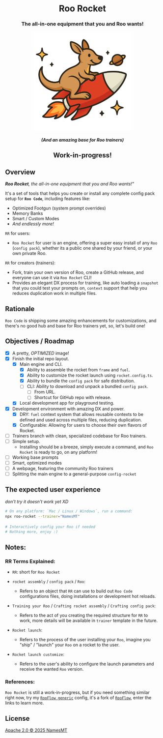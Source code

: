 <div align="center">

# Roo Rocket

<h3>The all-in-one equipment that you and Roo wants!</h3>
<img src="./branding.svg" alt="Roo Rocket's logo" width="320"/>
<h5>(And an amazing base for Roo trainers)</h5>

<h2>Work-in-progress!</h2>
</div>

## Overview

***Roo Rocket**, the all-in-one equipment that you and Roo wants!"*

It's a set of tools that helps you create or install any complete config pack setup for **`Roo Code`**, including features like:
  + Optimized Footgun (system prompt overrides)
  + Memory Banks
  + Smart / Custom Modes
  + *And endlessly more!*

`RR` for users:
  + `Roo Rocket` for user is an engine, offering a super easy install of any `Roo` (`config pack`), whether its a public one shared by your friend, or your own private Roo.

`RR` for creators (trainers):
  + Fork, train your own version of Roo, create a GitHub release, and everyone can use it via `Roo Rocket` CLI!
  + Provides an elegant DX process for training, like auto loading a `snapshot` that you could test your prompts on, `context` support that help you reduces duplication work in multiple files.

## Rationale

`Roo Code` is shipping some amazing enhancements for customizations, and there's no good hub and base for Roo trainers yet, so, let's build one!

## Objectives / Roadmap

* [x] A pretty, *OPTIMIZED* image!
* [x] Finish the initial repo layout.
  * [x] Main engine and CLI.
    * [x] Ability to assemble the rocket from `frame` and `fuel`.
    * [x] Ability to customize the rocket launch using `rocket.config.ts`.
    * [x] Ability to bundle the `config pack` for safe distribution.
    * [ ] CLI: Ability to download and unpack a bundled `config pack`.
      * [ ] From URL.
      * [ ] Shortcut for GitHub repo with release.
  * [x] Local development app for playground testing.
* [x] Development environment with amazing DX and power.
  * [x] DRY: `fuel` context system that allows reusable contexts to be defined and used across multiple files, reducing duplication.
  * [x] Configurable: Allowing for users to choose their own flavors of Rocket.
* [ ] Trainers branch with clean, specialized codebase for Roo trainers.
* [ ] Simple setup.
  * Installing should be a breeze, simply execute a command, and `Roo Rocket` is ready to go, on any platform!
* [ ] Working base prompts
* [ ] Smart, optimized modes
* [ ] A webpage, featuring the community Roo trainers
* [ ] Splitting the main engine to a general-purpose `config-rocket`

## The expected user experience

*don't try it doesn't work yet XD*

```sh
# On any platform: `Mac / Linux / Windows`, run a command:
npx roo-rocket --trainer="NamesMT"

# Interactively config your Roo if needed
# Nothing more, enjoy :)
```

## Notes:

### RR Terms Explained:

* `RR`: short for `Roo Rocket`

* `rocket assembly` / `config pack` / `Roo`:
  * Refers to an object that `RR` can use to build out `Roo Code` configurations files, doing installations or development hot reloads.

* `Training your Roo` / `Crafting rocket assembly` / `Crafting config pack`:
  * Refers to the act of you creating the required structure for `RR` to work, more details will be available in `trainer` template in the future.

* `Rocket launch`:
  * Refers to the process of the user installing your `Roo`, imagine you "ship" / "launch" your `Roo` on a rocket to the user.

* `Rocket launch customize`:
  * Refers to the user's ability to configure the launch parameters and receive the wanted `Roo` version.

### References:

`Roo Rocket` is still a work-in-progress, but if you need something similar right now, try my [`RooFlow generic`](https://github.com/NamesMT/RooFlow-generic) config, it's a fork of [`RooFlow`](https://github.com/GreatScottyMac/RooFlow), enter the links to learn more.

## License

[Apache 2.0 © 2025 NamesMT](./LICENSE)
